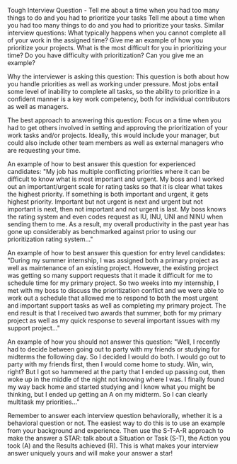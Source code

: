 Tough Interview Question - Tell me about a time when you had too many things to do and you had to prioritize your tasks
Tell me about a time when you had too many things to do and you had to prioritize your tasks.
Similar interview questions:
What typically happens when you cannot complete all of your work in the assigned time?
Give me an example of how you prioritize your projects.
What is the most difficult for you in prioritizing your time?
Do you have difficulty with prioritization? Can you give me an example?

Why the interviewer is asking this question:
This question is both about how you handle priorities as well as working under pressure. Most jobs entail some level of inability to complete all tasks, so the ability to prioritize in a confident manner is a key work competency, both for individual contributors as well as managers.

The best approach to answering this question:
Focus on a time when you had to get others involved in setting and approving the prioritization of your work tasks and/or projects. Ideally, this would include your manager, but could also include other team members as well as external managers who are requesting your time.

An example of how to best answer this question for experienced candidates:
"My job has multiple conflicting priorities where it can be difficult to know what is most important and urgent. My boss and I worked out an important/urgent scale for rating tasks so that it is clear what takes the highest priority. If something is both important and urgent, it gets highest priority. Important but not urgent is next and urgent but not important is next, then not important and not urgent is last. My boss knows the rating system and even codes request as IU, INU, UNI and NINU when sending them to me. As a result, my overall productivity in the past year has gone up considerably as benchmarked against prior to using our prioritization rating system…"

An example of how to best answer this question for entry level candidates:
"During my summer internship, I was assigned both a primary project as well as maintenance of an existing project. However, the existing project was getting so many support requests that it made it difficult for me to schedule time for my primary project. So two weeks into my internship, I met with my boss to discuss the prioritization conflict and we were able to work out a schedule that allowed me to respond to both the most urgent and important support tasks as well as completing my primary project. The end result is that I received two awards that summer, both for my primary project as well as my quick response to several important issues with my support project…"

An example of how you should not answer this question:
"Well, I recently had to decide between going out to party with my friends or studying for midterms the following day. So I decided I would do both. I would go out to party with my friends first, then I would come home to study. Win, win, right? But I got so hammered at the party that I ended up passing out, then woke up in the middle of the night not knowing where I was. I finally found my way back home and started studying and I know what you might be thinking, but I ended up getting an A on my midterm. So I can clearly multitask my priorities…"

Remember to answer each interview question behaviorally, whether it is a behavioral question or not. The easiest way to do this is to use an example from your background and experience. Then use the S-T-A-R approach to make the answer a STAR: talk about a Situation or Task (S-T), the Action you took (A) and the Results achieved (R). This is what makes your interview answer uniquely yours and will make your answer a star!
